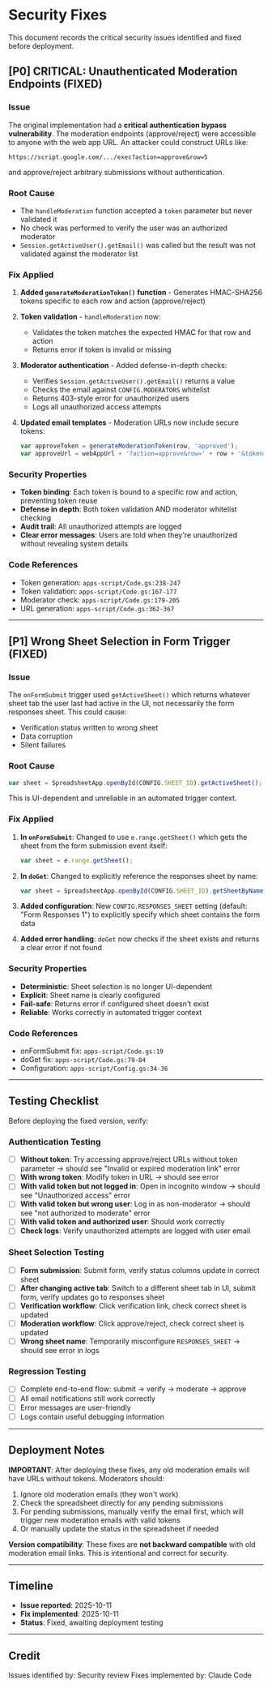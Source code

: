 # Security Fixes

This document records the critical security issues identified and fixed before deployment.

## [P0] CRITICAL: Unauthenticated Moderation Endpoints (FIXED)

### Issue
The original implementation had a **critical authentication bypass vulnerability**. The moderation endpoints (approve/reject) were accessible to anyone with the web app URL. An attacker could construct URLs like:
```
https://script.google.com/.../exec?action=approve&row=5
```
and approve/reject arbitrary submissions without authentication.

### Root Cause
- The `handleModeration` function accepted a `token` parameter but never validated it
- No check was performed to verify the user was an authorized moderator
- `Session.getActiveUser().getEmail()` was called but the result was not validated against the moderator list

### Fix Applied
1. **Added `generateModerationToken()` function** - Generates HMAC-SHA256 tokens specific to each row and action (approve/reject)

2. **Token validation** - `handleModeration` now:
   - Validates the token matches the expected HMAC for that row and action
   - Returns error if token is invalid or missing

3. **Moderator authentication** - Added defense-in-depth checks:
   - Verifies `Session.getActiveUser().getEmail()` returns a value
   - Checks the email against `CONFIG.MODERATORS` whitelist
   - Returns 403-style error for unauthorized users
   - Logs all unauthorized access attempts

4. **Updated email templates** - Moderation URLs now include secure tokens:
   ```javascript
   var approveToken = generateModerationToken(row, 'approved');
   var approveUrl = webAppUrl + '?action=approve&row=' + row + '&token=' + approveToken;
   ```

### Security Properties
- **Token binding**: Each token is bound to a specific row and action, preventing token reuse
- **Defense in depth**: Both token validation AND moderator whitelist checking
- **Audit trail**: All unauthorized attempts are logged
- **Clear error messages**: Users are told when they're unauthorized without revealing system details

### Code References
- Token generation: `apps-script/Code.gs:238-247`
- Token validation: `apps-script/Code.gs:167-177`
- Moderator check: `apps-script/Code.gs:179-205`
- URL generation: `apps-script/Code.gs:362-367`

---

## [P1] Wrong Sheet Selection in Form Trigger (FIXED)

### Issue
The `onFormSubmit` trigger used `getActiveSheet()` which returns whatever sheet tab the user last had active in the UI, not necessarily the form responses sheet. This could cause:
- Verification status written to wrong sheet
- Data corruption
- Silent failures

### Root Cause
```javascript
var sheet = SpreadsheetApp.openById(CONFIG.SHEET_ID).getActiveSheet();
```
This is UI-dependent and unreliable in an automated trigger context.

### Fix Applied
1. **In `onFormSubmit`**: Changed to use `e.range.getSheet()` which gets the sheet from the form submission event itself:
   ```javascript
   var sheet = e.range.getSheet();
   ```

2. **In `doGet`**: Changed to explicitly reference the responses sheet by name:
   ```javascript
   var sheet = SpreadsheetApp.openById(CONFIG.SHEET_ID).getSheetByName(CONFIG.RESPONSES_SHEET);
   ```

3. **Added configuration**: New `CONFIG.RESPONSES_SHEET` setting (default: "Form Responses 1") to explicitly specify which sheet contains the form data

4. **Added error handling**: `doGet` now checks if the sheet exists and returns a clear error if not found

### Security Properties
- **Deterministic**: Sheet selection is no longer UI-dependent
- **Explicit**: Sheet name is clearly configured
- **Fail-safe**: Returns error if configured sheet doesn't exist
- **Reliable**: Works correctly in automated trigger context

### Code References
- onFormSubmit fix: `apps-script/Code.gs:19`
- doGet fix: `apps-script/Code.gs:79-84`
- Configuration: `apps-script/Config.gs:34-36`

---

## Testing Checklist

Before deploying the fixed version, verify:

### Authentication Testing
- [ ] **Without token**: Try accessing approve/reject URLs without token parameter → should see "Invalid or expired moderation link" error
- [ ] **With wrong token**: Modify token in URL → should see error
- [ ] **With valid token but not logged in**: Open in incognito window → should see "Unauthorized access" error
- [ ] **With valid token but wrong user**: Log in as non-moderator → should see "not authorized to moderate" error
- [ ] **With valid token and authorized user**: Should work correctly
- [ ] **Check logs**: Verify unauthorized attempts are logged with user email

### Sheet Selection Testing
- [ ] **Form submission**: Submit form, verify status columns update in correct sheet
- [ ] **After changing active tab**: Switch to a different sheet tab in UI, submit form, verify updates go to responses sheet
- [ ] **Verification workflow**: Click verification link, check correct sheet is updated
- [ ] **Moderation workflow**: Click approve/reject, check correct sheet is updated
- [ ] **Wrong sheet name**: Temporarily misconfigure `RESPONSES_SHEET` → should see error in logs

### Regression Testing
- [ ] Complete end-to-end flow: submit → verify → moderate → approve
- [ ] All email notifications still work correctly
- [ ] Error messages are user-friendly
- [ ] Logs contain useful debugging information

---

## Deployment Notes

**IMPORTANT**: After deploying these fixes, any old moderation emails will have URLs without tokens. Moderators should:
1. Ignore old moderation emails (they won't work)
2. Check the spreadsheet directly for any pending submissions
3. For pending submissions, manually verify the email first, which will trigger new moderation emails with valid tokens
4. Or manually update the status in the spreadsheet if needed

**Version compatibility**: These fixes are **not backward compatible** with old moderation email links. This is intentional and correct for security.

---

## Timeline

- **Issue reported**: 2025-10-11
- **Fix implemented**: 2025-10-11
- **Status**: Fixed, awaiting deployment testing

---

## Credit

Issues identified by: Security review
Fixes implemented by: Claude Code
